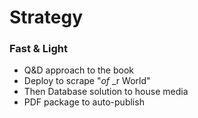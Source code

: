 # Strategy
### Fast & Light

- Q&D approach to the book
- Deploy to scrape "_of_ _r World"
- Then Database solution to house media
- PDF package to auto-publish
